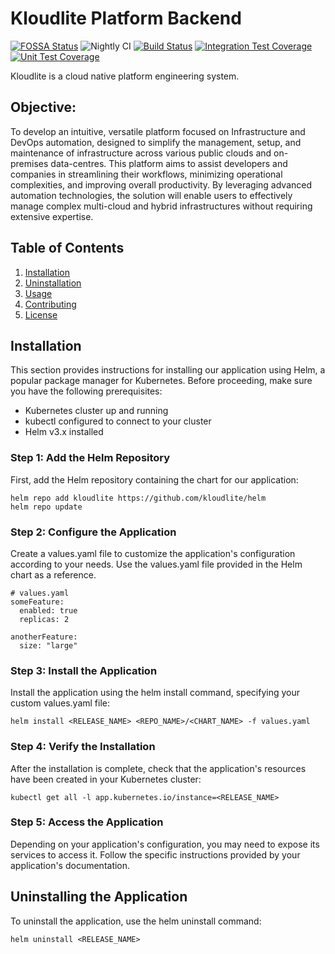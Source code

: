 # Kloudlite Platform Backend

[![FOSSA Status](https://app.fossa.com/api/projects/custom%2B37304%2Fgit%40github.com%3Akloudlite%2Fapi-go.svg?type=shield)](https://app.fossa.com/projects/custom%2B37304%2Fgit%40github.com%3Akloudlite%2Fapi-go?ref=badge_shield)
![Nightly CI](https://github.com/k3s-io/k3s/actions/workflows/nightly-install.yaml/badge.svg)
[![Build Status](https://drone-publish.k3s.io/api/badges/k3s-io/k3s/status.svg)](https://drone-publish.k3s.io/k3s-io/k3s)
[![Integration Test Coverage](https://github.com/k3s-io/k3s/actions/workflows/integration.yaml/badge.svg)](https://github.com/k3s-io/k3s/actions/workflows/integration.yaml)
[![Unit Test Coverage](https://github.com/k3s-io/k3s/actions/workflows/unitcoverage.yaml/badge.svg)](https://github.com/k3s-io/k3s/actions/workflows/unitcoverage.yaml)

Kloudlite is a cloud native platform engineering system.

## Objective:
To develop an intuitive, versatile platform focused on Infrastructure and DevOps automation, 
designed to simplify the management, setup, and maintenance of infrastructure across various 
public clouds and on-premises data-centres. This platform aims to assist developers and companies 
in streamlining their workflows, minimizing operational complexities, and improving overall 
productivity. By leveraging advanced automation technologies, the solution will enable users 
to effectively manage complex multi-cloud and hybrid infrastructures without requiring extensive 
expertise.


## Table of Contents

1. [Installation](#installation)
2. [Uninstallation](#uninstallation)
3. [Usage](#usage)
4. [Contributing](docs/code-contribution-guidelines.md)
5. [License](LICENSE)

## Installation

This section provides instructions for installing our application using Helm, a popular package manager for Kubernetes. Before proceeding, make sure you have the following prerequisites:

- Kubernetes cluster up and running
- kubectl configured to connect to your cluster
- Helm v3.x installed

### Step 1: Add the Helm Repository
First, add the Helm repository containing the chart for our application:

```
helm repo add kloudlite https://github.com/kloudlite/helm
helm repo update
```

### Step 2: Configure the Application
Create a values.yaml file to customize the application's configuration according to your needs.
Use the values.yaml file provided in the Helm chart as a reference.

```
# values.yaml
someFeature:
  enabled: true
  replicas: 2

anotherFeature:
  size: "large"
```

### Step 3: Install the Application

Install the application using the helm install command, specifying your custom values.yaml file:

```
helm install <RELEASE_NAME> <REPO_NAME>/<CHART_NAME> -f values.yaml
```

### Step 4: Verify the Installation

After the installation is complete, check that the application's resources have been created in your Kubernetes cluster:

```
kubectl get all -l app.kubernetes.io/instance=<RELEASE_NAME>
```

### Step 5: Access the Application

Depending on your application's configuration, you may need to expose its services to access it. Follow the specific instructions provided by your application's documentation.

## Uninstalling the Application

To uninstall the application, use the helm uninstall command:

```
helm uninstall <RELEASE_NAME>
```
